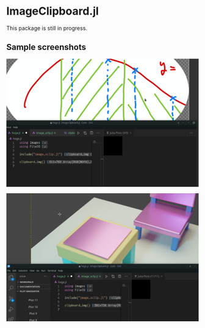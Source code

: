 # ImageClipboard.jl

This package is still in progress.

## Sample screenshots
![](docs/src/clipboard_img.gif)

![](docs/src/clipboard_img2.gif)
